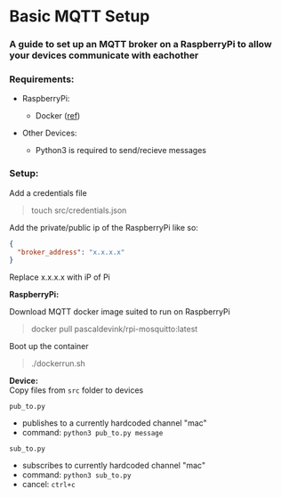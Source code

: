 # Basic MQTT Setup  
### A guide to set up an MQTT broker on a RaspberryPi to allow your devices communicate with eachother  

### Requirements:  
- RaspberryPi:  
  - Docker ([ref](https://www.raspberrypi.org/blog/docker-comes-to-raspberry-pi/))


- Other Devices:
  - Python3 is required to send/recieve messages

### Setup:
Add a credentials file
> touch src/credentials.json

Add the private/public ip of the RaspberryPi like so:  
```json
{
  "broker_address": "x.x.x.x"
}

```
Replace x.x.x.x with iP of Pi

**RaspberryPi:**  

Download MQTT docker image suited to run on RaspberryPi  
> docker pull pascaldevink/rpi-mosquitto:latest  

Boot up the container  
> ./dockerrun.sh  

**Device:**  
Copy files from `src` folder to devices  

`pub_to.py`  
- publishes to a currently hardcoded channel "mac"  
- command: `python3 pub_to.py message`

`sub_to.py`  
- subscribes to currently hardcoded channel "mac"  
- command: `python3 sub_to.py`
- cancel: `ctrl+c`

